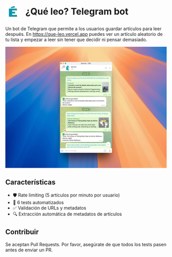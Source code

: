 # <img src="screenshots/que-leo.icon.png" width="48" height="48" style="vertical-align: middle; margin-right: 8px;" /> ¿Qué leo? Telegram bot

Un bot de Telegram que permite a los usuarios guardar artículos para leer después. En https://que-leo.vercel.app puedes ver un artículo aleatorio de tu lista y empezar a leer sin tener que decidir ni pensar demasiado.

<img src="screenshots/que-leo-bot.png" width="600" alt="Bot de Telegram" />

## Características

- 🛡️ Rate limiting (5 artículos por minuto por usuario)
- 🧪 6 tests automatizados
- ✅ Validación de URLs y metadatos
- 🔍 Extracción automática de metadatos de artículos

## Contribuir

Se aceptan Pull Requests. Por favor, asegúrate de que todos los tests pasen antes de enviar un PR.
